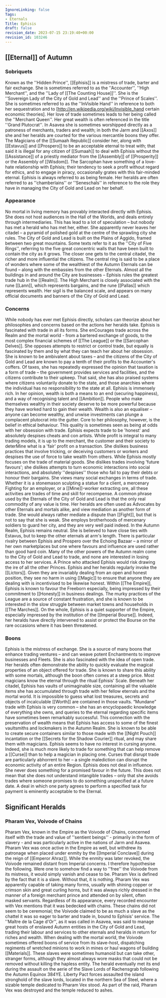 ```yaml
---
IgnoreLinking: false
Tags:
- Eternals
Title: Ephisis
draft: false
revision_date: 2023-07-15 23:19:40+00:00
revision_id: 103246
---
```


## [[Eternal]] of Autumn
### Sobriquets
Known as the ''Hidden Prince'', [[Ephisis]] is a mistress of trade, barter and fair exchange.
She is sometimes referred to as the ''Accounter'', ''High Merchant'', and the ''Lady of [[The Counting House]]''. She is the ''Sovereign Lady of the City of Gold and Lead'' and the ''Prince of Scales''. She is sometimes referred to as the ''InVisible Hand'' in reference to both her sequestration and to [http://en.wikipedia.org/wiki/Invisible_hand certain economic theories]. Her love of trade sometimes leads to her being called the ''Merchant Queen''. Her great wealth is often referenced in the title ''Grand Plutocrat''.
In Asavea she is sometimes worshipped directly as a patroness of merchants, traders and wealth; in both the Jarm and [[Axos]] she and her heralds are courted for the various mercantile boons they offer. The Magicians of the [[Sumaah Republic]] consider her, along with [[Estavus]] and [[Prospero]] to be an acceptable eternal to treat with; that said it is illegal for any citizen of [[Sumaah]] to deal with Ephisis without the [[Assistance]] of a priestly mediator from the [[Assembly]] of [[Prosperity]] or the Assembly of [[Wisdom]].
The Sarcophan have something of a love-hate relationship with Ephisis; their tendency to seek a profit without regard for ethics, and to engage in piracy, occasionally grates with this fair-minded eternal.
Ephisis is always referred to as being female.
Her heralds are often referred to as ''chamberlains'' or ''Seneschals'' in reference to the role they have in managing the City of Gold and Lead on her behalf.
### Appearance
No mortal in living memory has provably interacted directly with Ephisis. She does not host audiences in the Hall of the Worlds, and deals entirely through intermediaries. This has lead to a lot of speculation – but nobody has met a herald who has met her, either. She apparently never leaves her citadel – a pyramid of polished gold at the centre of the sprawling city she rules.
The City of Gold and Lead is built on the Plains of Aggido, framed between two great mountains. Some texts refer to it as the ''City of Five Rings'', referring to the five great concentric walls that have been built to contain the city as it grows. The closer one gets to the central citadel, the richer and more influential the citizens. The central ring is said to be a place of wonders where some of the wealthiest of the Autumn Eternals can be found – along with the embassies from the other Eternals. Almost all the buildings in and around the City are businesses – Ephisis rules the greatest trade hub in the [[Realm]].
The High Merchant is closely associated with the rune [[Lann]], which represents bargains, and the rune [[Pallas]] which represents wealth. Her sigil is the balanced scale, and appears on many official documents and banners of the City of Gold and Lead.
### Concerns
While nobody has ever met Ephisis directly, scholars can theorize about her philosophies and concerns based on the actions her heralds take.
Ephisis is fascinated with trade in all its forms. She enCourages trade across the Realm and the mortal world - from a bartered exchange of goods, to the most complex financial schemes of [[The League]] or the [[Sarcophan Delves]].
She opposes attempts to restrict or control trade, but equally is fascinated by them and by what they can teach her about her obsession. She is known to be ambivalent about taxes – and the citizens of the City of Gold and Lead are known to pay a tenth of their profits to the Accounter's coffers. Of taxes, she has repeatedly expressed the opinion that taxation is a form of trade – the government provides services and facilities, and the citizens contribute to their upkeep. That said, she has also praised systems where citizens voluntarily donate to the state, and those anarchies where the individual has no responsibility to the state at all.
Ephisis is immensely rich. In her opinion, wealth is both a means to an end (securing happiness), and a way of recognising talent and [[Ambition]]. People who make themselves wealthy in their society deserve to be more powerful because they have worked hard to gain their wealth. Wealth is also an equaliser – anyone can become wealthy, and unwise investments can plunge a complacent plutocrat into the gutter.
Core to her philosophy, however, is the belief in ethical behaviour. This quality is sometimes seen as being at odds with her obsession with trade. Ephisis expects trade to be 'honest' and absolutely despises cheats and con artists. While profit is integral to many trading models, it is up to the merchant, the customer and their society to deterMine what is a 'fair' profit on a transaction. She dislikes business practices that involve tricking, or deceiving customers or workers and despises the use of force to take wealth from others.
While Ephisis mostly focuses on the trade of material goods. She dislikes trades involving 'future favours'; she dislikes attempts to turn economic interactions into social interactions, and absolutely ''despises'' those who fail to pay their debts or honour their bargains. She views many social exchanges in terms of trade. Whether it is a stonemason sculpting a statue for a client, a mercenary Fighting for an employer, or a [[Mine]]-worker extracting ore, all these activities are trades of time and skill for recompense. A common phrase used by the Eternals of the City of Gold and Lead is that the only real commodity of any value is time.
Her heralds are often used as Advocates by other Eternals and mortals alike, and view mediation as another form of trade. She would always rather mediate a dispute than [[Fight]], but that is not to say that she is weak. She employs brotherhoods of mercenary soldiers to guard her city, and they are very well paid indeed.
In the Autumn Realm, Ephisis remains neutral. She is believed to have close ties with Estavus, but to keep the other eternals at arm's length. There is particular rivalry between Ephisis and Prospero over the Echoing Bazaar – a mirror of her own marketplaces but one where favours and influence are used rather than good hard coin. Many of the other powers of the Autumn realm come to the City of Gold and Lead to trade, and none are interested in losing access to her services. A Prince who attacked Ephisis would risk drawing the ire of all the other Princes.
Ephisis and her heralds regularly invoke the [[Lictors]]. Given they are invariably dealing from an open and honest position, they see no harm in using [[Magic]] to ensure that anyone they are dealing with is incentivised to be likewise honest.
Within [[The Empire]], Ephisis is known to favour the Freeborn especially, being impressed by their commitment to [[Honesty]] in business dealings. The murky practices of the League are a source of constant frustration, and she is known to be interested in the slow struggle between market towns and households in [[The Marches]]. On the whole, Ephisis is a quiet supporter of the Empire, especially impressed by the institution of the [[Imperial Bourse]]. Indeed, her heralds have directly intervened to assist or protect the Bourse on the rare occasions where it has been threatened.
### Boons
Ephisis is the mistress of exchange. She is a source of many boons that enhance trading ventures – and can weave potent Enchantments to improve businesses and Fleets.
She is also fascinated with the idea of open trade. Her heralds often demonstrate the ability to quickly evaluate the magical properties of an object offered for trade. She is known to share this ability with some mortals, although the boon often comes at a steep price.
Most magicians know the eternal through the ritual Ephisis' Scale. Beneath her citadel, Ephisis has vaults of unimaginable size, containing all the valuable items she has accumulated through trade with her fellow eternals and the mortal world. It is impossible to guess what lost treasures, secrets and objects of incalculable [[Worth]] are contained in those vaults. “Mundane” trade with Ephisis is very common – she has an encyclopaedic knowledge of everything she owns, and queries to the eternal regarding specific items have sometimes been remarkably successful.
This connection with the preservation of wealth means that Ephisis has access to some of the finest vaultsmiths and lockmakers in the Autumn Realm. She is known to be able to create secure containers similar to those made with the [[Night Pouch]] incantation or the [[Secrets for the Shadow Courier]] ritual, and may share them with magicians.
Ephisis seems to have no interest in cursing anyone. Indeed, she is much more likely to trade for something that can help remove a [[Curse]] than to help a magician in placing one. Curses that disrupt trade are particularly abhorrent to her – a single malediction can disrupt the economic activity of an entire Region.
Ephisis does not deal in influence. She never does something for a promised favour in the future. This does not mean that she does not understand intangible trades – only that she avoids trades where someone promises to do something unspecified at a future date. A deal in which one party agrees to perform a specified task for payment is eminently acceptable to the Eternal.
## Significant Heralds
### Pharam Vex, Voivode of Chains
Pharam Vex, known in the Empire as the Voivode of Chains, concerned itself with the trade and value of ''sentient beings'' - primarily in the form of slavery - and was particularly active in the nations of Jarm and Asavea. Pharam Vex was once active in the Empire as well, but withdrew its patronage when placed under enmity by the [[Imperial Conclave]] during the reign of [[Emperor Ahraz]]. While the enmity was later revoked, the Voivode remained distant from Imperial concerns.
I therefore hypothesise the following. Were one to somehow find a way to ''free'' the Voivode from its mistress, it would simply vanish and cease to be. Pharam Vex is defined by the fact that it is a slave. Without that, it is nothing.
Pharam Vex was apparently capable of taking many forms, usually with shining copper or crimson skin and great curling horns, but it was always richly dressed in the manner of a foreign merchant prince and attended on by silent, often masked servants. Regardless of its appearance, every recorded encounter with Vex mentions that it was bedecked with chains. These chains did not seem to be ceremonial; the Voivode claimed to be as much a slave as the chattel it was so eager to barter and trade in, bound to Ephisis' service.
The ''Maître de la Cage d'Or'', as it was called in Asavea, was said to manage great hosts of enslaved Autumn entities in the City of Gold and Lead, trading their labour and services to other eternals and heralds in return for riches and wealth. When dealing with the mortal world, the Voivode sometimes offered boons of service from its slave-host, dispatching regiments of wretched minions to work in mines or haul wagons of building [[Materials]]. These slaves were sometimes humanoid but can take other, stranger forms, although they almost always wore masks that could not be removed without killing the hapless entity.
The herald eventually met its end during the assault on the aerie of the Slave Lords of Rachensgrab following the Autumn Equinox 384YE. Liberty Pact forces assaulted the island stronghold of the slave lords, located in the northern Sea of Steel, where a sizable temple dedicated to Pharam Vex stood. As part of the raid, Pharam Vex was destroyed and the temple reduced to ashes.